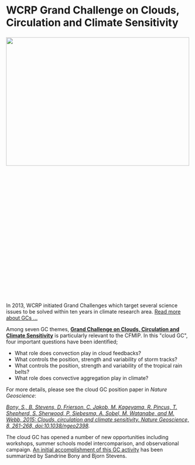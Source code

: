 <h1 class="title">WCRP Grand Challenge on Clouds, Circulation and Climate Sensitivity</h1>

<div id="cog_post_body">
    <div id="cog_post_body">
        <h3>
	<img align="left" height="350" src="/site_media/projects/cfmip/gc_image.jpg" style="margin-right: 10px;" width="500" /></h3>
<p>
	&nbsp;</p>
<p>
	&nbsp;</p>
<p>
	&nbsp;</p>
<p>
	&nbsp;</p>
<p>
	&nbsp;</p>
<p>
	&nbsp;</p>
<p>
	&nbsp;</p>
<p>
	&nbsp;</p>
<p>
	&nbsp;</p>
<p>
	&nbsp;</p>
<p>
	&nbsp;</p>
<p>
	&nbsp;</p>
<p>
	In 2013, WCRP initiated Grand Challenges which target several science issues to be solved within ten years in climate research area. <a href="https://www.wcrp-climate.org/grand-challenges/grand-challenges-overview">Read more about GCs ...</a></p>
<p>
	Among seven GC themes, <b><a href="https://www.wcrp-climate.org/index.php/grand-challenges/gc-clouds">Grand Challenge on Clouds, Circulation and Climate Sensitivity</a></b> is particularly relevant to the CFMIP. In this &quot;cloud GC&quot;, four important questions have been identified;</p>
<ul>
	<li>
		What role does convection play in cloud feedbacks?</li>
	<li>
		What controls the position, strength and variability of storm tracks?</li>
	<li>
		What controls the position, strength and variability of the tropical rain belts?</li>
	<li>
		What role does convective aggregation play in climate?</li>
</ul>
<p>
	For more details, please see the cloud GC position paper in <i>Nature Geoscience</i>:</p>
<p>
	<i><a href="http://www.nature.com/ngeo/journal/v8/n4/full/ngeo2398.html">Bony, S., B. Stevens, D. Frierson, C. Jakob, M. Kageyama, R. Pincus, T. Shepherd, S. Sherwood, P. Siebesma, A. Sobel, M. Watanabe, and M. Webb, 2015: Clouds, circulation and climate sensitivity. Nature Geoscience, 8, 261-268, doi:10.1038/ngeo2398</a>. </i></p>
<p>
	The cloud GC has opened a number of new opportunities including workshops, summer schools model intercomparison, and observational campaign. <a href="/site_media/projects/cfmip/13.10.01_GC-Overview.pdf">An initial accomplishment of this GC activity</a> has been summarized by Sandrine Bony and Bjorn Stevens.

</p>
</div> <!--// end div id=cog_post_body //-->
